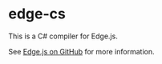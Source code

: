 edge-cs
=======

This is a C# compiler for Edge.js.

See [Edge.js on GitHub](https://github.com/agracio/edge-js) for more information. 

